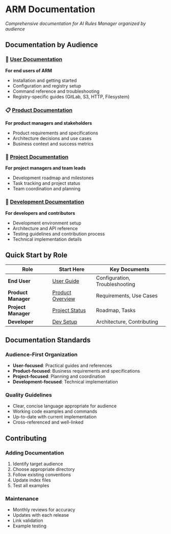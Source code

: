 # ARM Documentation

*Comprehensive documentation for AI Rules Manager organized by audience*

## Documentation by Audience

### 👥 [User Documentation](user/)
**For end users of ARM**
- Installation and getting started
- Configuration and registry setup
- Command reference and troubleshooting
- Registry-specific guides (GitLab, S3, HTTP, Filesystem)

### 📋 [Product Documentation](product/)
**For product managers and stakeholders**
- Product requirements and specifications
- Architecture decisions and use cases
- Business context and success metrics

### 🚀 [Project Documentation](project/)
**For project managers and team leads**
- Development roadmap and milestones
- Task tracking and project status
- Team coordination and planning

### 🔧 [Development Documentation](development/)
**For developers and contributors**
- Development environment setup
- Architecture and API reference
- Testing guidelines and contribution process
- Technical implementation details

## Quick Start by Role

| Role | Start Here | Key Documents |
|------|------------|---------------|
| **End User** | [User Guide](user/getting-started.md) | Configuration, Troubleshooting |
| **Product Manager** | [Product Overview](product/README.md) | Requirements, Use Cases |
| **Project Manager** | [Project Status](project/README.md) | Roadmap, Tasks |
| **Developer** | [Dev Setup](development/getting-started.md) | Architecture, Contributing |

## Documentation Standards

### Audience-First Organization
- **User-focused**: Practical guides and references
- **Product-focused**: Business requirements and specifications
- **Project-focused**: Planning and coordination
- **Development-focused**: Technical implementation

### Quality Guidelines
- Clear, concise language appropriate for audience
- Working code examples and commands
- Up-to-date with current implementation
- Cross-referenced and well-linked

## Contributing

### Adding Documentation
1. Identify target audience
2. Choose appropriate directory
3. Follow existing conventions
4. Update index files
5. Test all examples

### Maintenance
- Monthly reviews for accuracy
- Updates with each release
- Link validation
- Example testing

